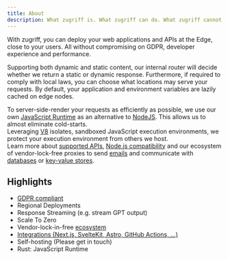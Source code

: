 ```yaml
---
title: About
description: What zugriff is. What zugriff can do. What zugriff cannot do.
---
```


With zugriff, you can deploy your web applications and APIs at the Edge, close to your users. All without compromising on
GDPR, developer experience and performance.

Supporting both dynamic and static content, our internal router will decide whether we return a static or dynamic response.
Furthermore, if required to comply with local laws, you can choose what locations may serve your requests. By default, your
application and environment variables are lazily cached on edge nodes.

To server-side-render your requests as efficiently as possible, we use our own [JavaScript Runtime](/reference/runtime-apis)
as an alternative to [NodeJS](https://nodejs.org). This allows us to almost eliminate cold-starts.  
Leveraging [V8](https://v8.dev) isolates, sandboxed JavaScript execution environments, we protect your execution environment
from others we host.  
Learn more about [supported APIs](/reference/runtime-apis),
[Node.js compatibility](/reference/runtime-apis/#nodejs-compatibility) and our ecosystem of vendor-lock-free proxies to send
[emails](/ecosystem/addons/smtp) and communicate with [databases](/ecosystem/addons/postgres) or
[key-value stores](/ecosystem/addons/redis).

## Highlights

- [GDPR compliant](/introduction/sovereignty/#gdpr-compliance)
- Regional Deployments
- Response Streaming (e.g. stream GPT output)
- Scale To Zero
- Vendor-lock-in-free [ecosystem](/ecosystem)
- [Integrations (Next.js, SvelteKit, Astro, GitHub Actions, …)](/ecosystem/integrations)
- Self-hosting (Please get in touch)
- Rust: JavaScript Runtime

